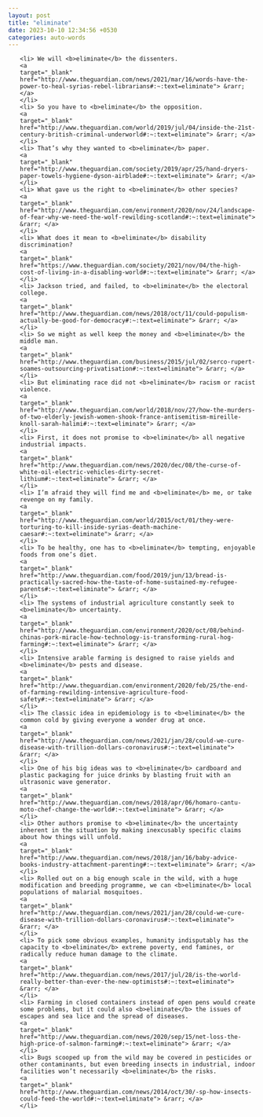 ```yaml
---
layout: post
title: "eliminate"
date: 2023-10-10 12:34:56 +0530
categories: auto-words
---
```

<ol>

    <li> We will <b>eliminate</b> the dissenters.
    <a 
    target="_blank" 
    href="http://www.theguardian.com/news/2021/mar/16/words-have-the-power-to-heal-syrias-rebel-librarians#:~:text=eliminate"> &rarr; </a>
    </li>
    <li> So you have to <b>eliminate</b> the opposition.
    <a 
    target="_blank" 
    href="http://www.theguardian.com/world/2019/jul/04/inside-the-21st-century-british-criminal-underworld#:~:text=eliminate"> &rarr; </a>
    </li>
    <li> That’s why they wanted to <b>eliminate</b> paper.
    <a 
    target="_blank" 
    href="http://www.theguardian.com/society/2019/apr/25/hand-dryers-paper-towels-hygiene-dyson-airblade#:~:text=eliminate"> &rarr; </a>
    </li>
    <li> What gave us the right to <b>eliminate</b> other species?
    <a 
    target="_blank" 
    href="http://www.theguardian.com/environment/2020/nov/24/landscape-of-fear-why-we-need-the-wolf-rewilding-scotland#:~:text=eliminate"> &rarr; </a>
    </li>
    <li> What does it mean to <b>eliminate</b> disability discrimination?
    <a 
    target="_blank" 
    href="https://www.theguardian.com/society/2021/nov/04/the-high-cost-of-living-in-a-disabling-world#:~:text=eliminate"> &rarr; </a>
    </li>
    <li> Jackson tried, and failed, to <b>eliminate</b> the electoral college.
    <a 
    target="_blank" 
    href="http://www.theguardian.com/news/2018/oct/11/could-populism-actually-be-good-for-democracy#:~:text=eliminate"> &rarr; </a>
    </li>
    <li> So we might as well keep the money and <b>eliminate</b> the middle man.
    <a 
    target="_blank" 
    href="http://www.theguardian.com/business/2015/jul/02/serco-rupert-soames-outsourcing-privatisation#:~:text=eliminate"> &rarr; </a>
    </li>
    <li> But eliminating race did not <b>eliminate</b> racism or racist violence.
    <a 
    target="_blank" 
    href="http://www.theguardian.com/world/2018/nov/27/how-the-murders-of-two-elderly-jewish-women-shook-france-antisemitism-mireille-knoll-sarah-halimi#:~:text=eliminate"> &rarr; </a>
    </li>
    <li> First, it does not promise to <b>eliminate</b> all negative industrial impacts.
    <a 
    target="_blank" 
    href="http://www.theguardian.com/news/2020/dec/08/the-curse-of-white-oil-electric-vehicles-dirty-secret-lithium#:~:text=eliminate"> &rarr; </a>
    </li>
    <li> I’m afraid they will find me and <b>eliminate</b> me, or take revenge on my family.
    <a 
    target="_blank" 
    href="http://www.theguardian.com/world/2015/oct/01/they-were-torturing-to-kill-inside-syrias-death-machine-caesar#:~:text=eliminate"> &rarr; </a>
    </li>
    <li> To be healthy, one has to <b>eliminate</b> tempting, enjoyable foods from one’s diet.
    <a 
    target="_blank" 
    href="http://www.theguardian.com/food/2019/jun/13/bread-is-practically-sacred-how-the-taste-of-home-sustained-my-refugee-parents#:~:text=eliminate"> &rarr; </a>
    </li>
    <li> The systems of industrial agriculture constantly seek to <b>eliminate</b> uncertainty.
    <a 
    target="_blank" 
    href="http://www.theguardian.com/environment/2020/oct/08/behind-chinas-pork-miracle-how-technology-is-transforming-rural-hog-farming#:~:text=eliminate"> &rarr; </a>
    </li>
    <li> Intensive arable farming is designed to raise yields and <b>eliminate</b> pests and disease.
    <a 
    target="_blank" 
    href="http://www.theguardian.com/environment/2020/feb/25/the-end-of-farming-rewilding-intensive-agriculture-food-safety#:~:text=eliminate"> &rarr; </a>
    </li>
    <li> The classic idea in epidemiology is to <b>eliminate</b> the common cold by giving everyone a wonder drug at once.
    <a 
    target="_blank" 
    href="http://www.theguardian.com/news/2021/jan/28/could-we-cure-disease-with-trillion-dollars-coronavirus#:~:text=eliminate"> &rarr; </a>
    </li>
    <li> One of his big ideas was to <b>eliminate</b> cardboard and plastic packaging for juice drinks by blasting fruit with an ultrasonic wave generator.
    <a 
    target="_blank" 
    href="http://www.theguardian.com/news/2018/apr/06/homaro-cantu-moto-chef-change-the-world#:~:text=eliminate"> &rarr; </a>
    </li>
    <li> Other authors promise to <b>eliminate</b> the uncertainty inherent in the situation by making inexcusably specific claims about how things will unfold.
    <a 
    target="_blank" 
    href="http://www.theguardian.com/news/2018/jan/16/baby-advice-books-industry-attachment-parenting#:~:text=eliminate"> &rarr; </a>
    </li>
    <li> Rolled out on a big enough scale in the wild, with a huge modification and breeding programme, we can <b>eliminate</b> local populations of malarial mosquitoes.
    <a 
    target="_blank" 
    href="http://www.theguardian.com/news/2021/jan/28/could-we-cure-disease-with-trillion-dollars-coronavirus#:~:text=eliminate"> &rarr; </a>
    </li>
    <li> To pick some obvious examples, humanity indisputably has the capacity to <b>eliminate</b> extreme poverty, end famines, or radically reduce human damage to the climate.
    <a 
    target="_blank" 
    href="http://www.theguardian.com/news/2017/jul/28/is-the-world-really-better-than-ever-the-new-optimists#:~:text=eliminate"> &rarr; </a>
    </li>
    <li> Farming in closed containers instead of open pens would create some problems, but it could also <b>eliminate</b> the issues of escapes and sea lice and the spread of diseases.
    <a 
    target="_blank" 
    href="http://www.theguardian.com/news/2020/sep/15/net-loss-the-high-price-of-salmon-farming#:~:text=eliminate"> &rarr; </a>
    </li>
    <li> Bugs scooped up from the wild may be covered in pesticides or other contaminants, but even breeding insects in industrial, indoor facilities won’t necessarily <b>eliminate</b> the risks.
    <a 
    target="_blank" 
    href="http://www.theguardian.com/news/2014/oct/30/-sp-how-insects-could-feed-the-world#:~:text=eliminate"> &rarr; </a>
    </li>